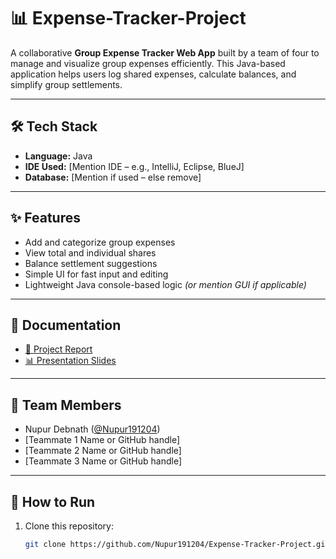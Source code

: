 # 📊 Expense-Tracker-Project

A collaborative **Group Expense Tracker Web App** built by a team of four to manage and visualize group expenses efficiently. This Java-based application helps users log shared expenses, calculate balances, and simplify group settlements.

---

## 🛠️ Tech Stack

- **Language:** Java
- **IDE Used:** [Mention IDE – e.g., IntelliJ, Eclipse, BlueJ]
- **Database:** [Mention if used – else remove]

---

## ✨ Features

- Add and categorize group expenses
- View total and individual shares
- Balance settlement suggestions
- Simple UI for fast input and editing
- Lightweight Java console-based logic *(or mention GUI if applicable)*

---

## 📄 Documentation

- [📄 Project Report](report%20done.pdf)
- [📊 Presentation Slides](ppt.pdf)

---

## 👥 Team Members

- Nupur Debnath ([@Nupur191204](https://github.com/Nupur191204))  
- [Teammate 1 Name or GitHub handle]  
- [Teammate 2 Name or GitHub handle]  
- [Teammate 3 Name or GitHub handle]

---

## 🚀 How to Run

1. Clone this repository:

   ```bash
   git clone https://github.com/Nupur191204/Expense-Tracker-Project.git
